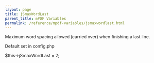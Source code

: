 ```yaml
---
layout: page
title: jSmaxWordLast
parent_title: mPDF Variables
permalink: /reference/mpdf-variables/jsmaxwordlast.html
---
```


<div id="bpmbook" class="bpmbook" style="direction:ltr;">
<div class="topic_user_field">
<div id="U0">
<p>Maximum word spacing allowed (carried over) when finishing a last line.</p>
<p>Default set in config.php</p>
<p>$this-&gt;jSmaxWordLast = 2;</p>
</div>
</div>

